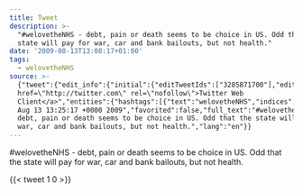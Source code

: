 ```yaml
---
title: Tweet
description: >-
  "#welovetheNHS - debt, pain or death seems to be choice in US. Odd that the
  state will pay for war, car and bank bailouts, but not health."
date: '2009-08-13T13:08:17+01:00'
tags:
  - welovetheNHS
source: >-
  {"tweet":{"edit_info":{"initial":{"editTweetIds":["3285871700"],"editableUntil":"2009-08-13T14:25:17.000Z","editsRemaining":"5","isEditEligible":true}},"retweeted":false,"source":"<a
  href=\"http://twitter.com\" rel=\"nofollow\">Twitter Web
  Client</a>","entities":{"hashtags":[{"text":"welovetheNHS","indices":["0","13"]}],"symbols":[],"user_mentions":[],"urls":[]},"display_text_range":["0","137"],"favorite_count":"1","id_str":"3285871700","truncated":false,"retweet_count":"0","id":"3285871700","created_at":"Thu
  Aug 13 13:25:17 +0000 2009","favorited":false,"full_text":"#welovetheNHS -
  debt, pain or death seems to be choice in US. Odd that the state will pay for
  war, car and bank bailouts, but not health.","lang":"en"}}
---
```

#welovetheNHS - debt, pain or death seems to be choice in US. Odd that the state will pay for war, car and bank bailouts, but not health.
    
{{< tweet 1 0 >}}
    

